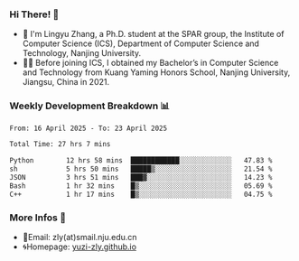 ### Hi There! 👋 
- 🐳 I'm Lingyu Zhang, a Ph.D. student at the SPAR group, the Institute of Computer Science (ICS), Department of Computer Science and Technology, Nanjing University.
- 🧑‍🎓 Before joining ICS, I obtained my Bachelor’s in Computer Science and Technology from Kuang Yaming Honors School, Nanjing University, Jiangsu, China in 2021.

### Weekly Development Breakdown :bar_chart:

<!--START_SECTION:waka-->

```txt
From: 16 April 2025 - To: 23 April 2025

Total Time: 27 hrs 7 mins

Python        12 hrs 58 mins  ████████████░░░░░░░░░░░░░   47.83 %
sh            5 hrs 50 mins   █████▒░░░░░░░░░░░░░░░░░░░   21.54 %
JSON          3 hrs 51 mins   ███▓░░░░░░░░░░░░░░░░░░░░░   14.23 %
Bash          1 hr 32 mins    █▒░░░░░░░░░░░░░░░░░░░░░░░   05.69 %
C++           1 hr 17 mins    █▒░░░░░░░░░░░░░░░░░░░░░░░   04.75 %
```

<!--END_SECTION:waka-->

<!--
### Github Contributions :octocat:

![](https://raw.githubusercontent.com/yuzi-zly/yuzi-zly/output/github-contribution-grid-snake.svg)              
-->

### More Infos 📖

- 📧Email: zly(at)smail.nju.edu.cn
- 🌀Homepage: [yuzi-zly.github.io](https://yuzi-zly.github.io/)

